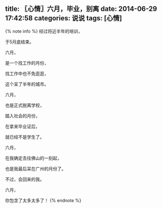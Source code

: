 title: 〖心情〗六月，毕业，别离
date: 2014-06-29 17:42:58
categories: 说说
tags: [心情]
---
{% note info %}
经过将近半年的培训，

于5月底结束。<!--more-->


六月，

是一个找工作的月份，

找工作中也不免逛逛，

这个呆了半年的城市。


六月，

也是正式脱离学校，

踏入社会的月份，

在拿来毕业证后，

就已经不是学生了。


六月，

在我确定去往佛山的一刻起，

也是我最后呆在广州的月份了。

不过，会回来的我。


六月，

你包含了太多太多了！
{% endnote %}
